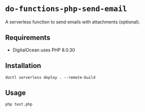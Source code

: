 # `do-functions-php-send-email`

A serverless function to send emails with attachments (optional).

## Requirements

- DigitalOcean uses PHP 8.0.30

## Installation

```shell
doctl serverless deploy . --remote-build
```

## Usage

```shell
php test.php
```

